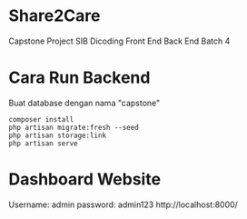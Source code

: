 # Share2Care

Capstone Project SIB Dicoding Front End Back End Batch 4

# Cara Run Backend

Buat database dengan nama "capstone"

```
composer install
php artisan migrate:fresh --seed
php artisan storage:link
php artisan serve
```

# Dashboard Website

Username: admin
password: admin123
http://localhost:8000/
